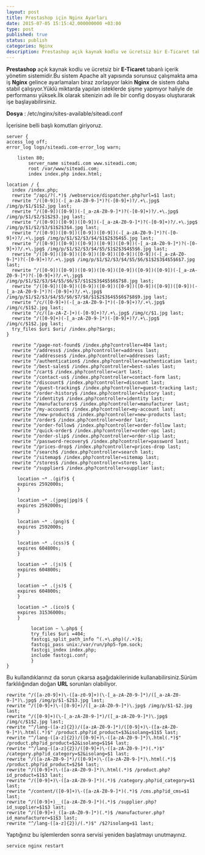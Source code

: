 ```yaml
---
layout: post
title: Prestashop için Nginx Ayarları
date: 2015-07-05 15:15:42.000000000 +03:00
type: post
published: true
status: publish
categories: Nginx
description: Prestashop açık kaynak kodlu ve ücretsiz bir E-Ticaret tabanlı içerik yönetim sistemidir.Bu sistem Apache alt yapısında sorunsuz çalışmakta ama
---
```


**Prestashop** açık kaynak kodlu ve ücretsiz bir **E-Ticaret** tabanlı içerik yönetim sistemidir.Bu sistem Apache alt yapısında sorunsuz çalışmakta ama iş **Nginx** gelince ayarlamaları biraz zorlaşıyor lakin **Nginx** de sistem daha stabil çalışıyor.Yüklü miktarda yapılan isteklerde şişme yapmıyor haliyle de performansı yüksek.İlk olarak sitenizin adı ile bir config dosyası oluşturarak işe başlayabilirsiniz.

**Dosya** : /etc/nginx/sites-available/siteadi.conf

İçerisine belli başlı komutları giriyoruz.

    server {
    access_log off;
    error_log logs/siteadi.com-error_log warn;

    	listen 80;
            server_name siteadi.com www.siteadi.com;
            root /var/www/siteadi.com;
            index index.php index.html;

    location / {
      index /index.php;
      rewrite ^/api/?(.*)$ /webservice/dispatcher.php?url=$1 last;
      rewrite ^/([0-9])(-[_a-zA-Z0-9-]*)?(-[0-9]+)?/.+\.jpg$ /img/p/$1/$1$2.jpg last;
      rewrite ^/([0-9])([0-9])(-[_a-zA-Z0-9-]*)?(-[0-9]+)?/.+\.jpg$ /img/p/$1/$2/$1$2$3.jpg last;
      rewrite ^/([0-9])([0-9])([0-9])(-[_a-zA-Z0-9-]*)?(-[0-9]+)?/.+\.jpg$ /img/p/$1/$2/$3/$1$2$3$4.jpg last;
      rewrite ^/([0-9])([0-9])([0-9])([0-9])(-[_a-zA-Z0-9-]*)?(-[0-9]+)?/.+\.jpg$ /img/p/$1/$2/$3/$4/$1$2$3$4$5.jpg last;
      rewrite ^/([0-9])([0-9])([0-9])([0-9])([0-9])(-[_a-zA-Z0-9-]*)?(-[0-9]+)?/.+\.jpg$ /img/p/$1/$2/$3/$4/$5/$1$2$3$4$5$6.jpg last;
      rewrite ^/([0-9])([0-9])([0-9])([0-9])([0-9])([0-9])(-[_a-zA-Z0-9-]*)?(-[0-9]+)?/.+\.jpg$ /img/p/$1/$2/$3/$4/$5/$6/$1$2$3$4$5$6$7.jpg last;
      rewrite ^/([0-9])([0-9])([0-9])([0-9])([0-9])([0-9])([0-9])(-[_a-zA-Z0-9-]*)?(-[0-9]+)?/.+\.jpg$ /img/p/$1/$2/$3/$4/$5/$6/$7/$1$2$3$4$5$6$7$8.jpg last;
      rewrite ^/([0-9])([0-9])([0-9])([0-9])([0-9])([0-9])([0-9])([0-9])(-[_a-zA-Z0-9-]*)?(-[0-9]+)?/.+\.jpg$ /img/p/$1/$2/$3/$4/$5/$6/$7/$8/$1$2$3$4$5$6$7$8$9.jpg last;
      rewrite ^/c/([0-9]+)(-[_a-zA-Z0-9-]*)(-[0-9]+)?/.+\.jpg$ /img/c/$1$2.jpg last;
      rewrite ^/c/([a-zA-Z-]+)(-[0-9]+)?/.+\.jpg$ /img/c/$1.jpg last;
      rewrite ^/([0-9]+)(-[_a-zA-Z0-9-]*)(-[0-9]+)?/.+\.jpg$ /img/c/$1$2.jpg last;
      try_files $uri $uri/ /index.php?$args;
    }

      rewrite ^/page-not-found$ /index.php?controller=404 last;
      rewrite ^/address$ /index.php?controller=address last;
      rewrite ^/addresses$ /index.php?controller=addresses last;
      rewrite ^/authentication$ /index.php?controller=authentication last;
      rewrite ^/best-sales$ /index.php?controller=best-sales last;
      rewrite ^/cart$ /index.php?controller=cart last;
      rewrite ^/contact-us$ /index.php?controller=contact-form last;
      rewrite ^/discount$ /index.php?controller=discount last;
      rewrite ^/guest-tracking$ /index.php?controller=guest-tracking last;
      rewrite ^/order-history$ /index.php?controller=history last;
      rewrite ^/identity$ /index.php?controller=identity last;
      rewrite ^/manufacturers$ /index.php?controller=manufacturer last;
      rewrite ^/my-account$ /index.php?controller=my-account last;
      rewrite ^/new-products$ /index.php?controller=new-products last;
      rewrite ^/order$ /index.php?controller=order last;
      rewrite ^/order-follow$ /index.php?controller=order-follow last;
      rewrite ^/quick-order$ /index.php?controller=order-opc last;
      rewrite ^/order-slip$ /index.php?controller=order-slip last;
      rewrite ^/password-recovery$ /index.php?controller=password last;
      rewrite ^/prices-drop$ /index.php?controller=prices-drop last;
      rewrite ^/search$ /index.php?controller=search last;
      rewrite ^/sitemap$ /index.php?controller=sitemap last;
      rewrite ^/stores$ /index.php?controller=stores last;
      rewrite ^/supplier$ /index.php?controller=supplier last;

    	location ~* .(gif)$ {
    	expires 2592000s;
    	}

    	location ~* .(jpeg|jpg)$ {
    	expires 2592000s;
    	}

    	location ~* .(png)$ {
    	expires 2592000s;
    	}

    	location ~* .(css)$ {
    	expires 604800s;
    	}

    	location ~* .(js)$ {
    	expires 604800s;
    	}

    	location ~* .(js)$ {
    	expires 604800s;
    	}

    	location ~* .(ico)$ {
    	expires 31536000s;
    	}

             location ~ \.php$ {
             try_files $uri =404;
             fastcgi_split_path_info ^(.+\.php)(/.+)$;
             fastcgi_pass unix:/var/run/php5-fpm.sock;
             fastcgi_index index.php;
             include fastcgi.conf;
             }
    }

Bu kullandıklarınız da sorun çıkarsa aşağıdakilerinide kullanabilirsiniz.Sürüm farklılığından doğan **URL** sorunları olabiliyor.

    rewrite ^/([a-z0-9]+)\-([a-z0-9]+)(\-[_a-zA-Z0-9-]*)/([_a-zA-Z0-9-]*)\.jpg$ /img/p/$1-$2$3.jpg last;
    rewrite ^/([0-9]+)\-([0-9]+)/([_a-zA-Z0-9-]*)\.jpg$ /img/p/$1-$2.jpg last;
    rewrite ^/([0-9]+)(\-[_a-zA-Z0-9-]*)/([_a-zA-Z0-9-]*)\.jpg$ /img/c/$1$2.jpg last;
    rewrite "^/lang-([a-z]{2})/([a-zA-Z0-9-]*)/([0-9]+)\-([a-zA-Z0-9-]*)\.html(.*)$" /product.php?id_product=$3&isolang=$1$5 last;
    rewrite "^/lang-([a-z]{2})/([0-9]+)\-([a-zA-Z0-9-]*)\.html(.*)$" /product.php?id_product=$2&isolang=$1$4 last;
    rewrite "^/lang-([a-z]{2})/([0-9]+)\-([a-zA-Z0-9-]*)(.*)$" /category.php?id_category=$2&isolang=$1 last;
    rewrite ^/([a-zA-Z0-9-]*)/([0-9]+)\-([a-zA-Z0-9-]*)\.html(.*)$ /product.php?id_product=$2$4 last;
    rewrite ^/([0-9]+)\-([a-zA-Z0-9-]*)\.html(.*)$ /product.php?id_product=$1$3 last;
    rewrite ^/([0-9]+)\-([a-zA-Z0-9-]*)(.*)$ /category.php?id_category=$1 last;
    rewrite ^/content/([0-9]+)\-([a-zA-Z0-9-]*)(.*)$ /cms.php?id_cms=$1 last;
    rewrite ^/([0-9]+)__([a-zA-Z0-9-]*)(.*)$ /supplier.php?id_supplier=$1$3 last;
    rewrite ^/([0-9]+)_([a-zA-Z0-9-]*)(.*)$ /manufacturer.php?id_manufacturer=$1$3 last;
    rewrite "^/lang-([a-z]{2})/(.*)$" /$2?isolang=$1 last;

Yaptığınız bu işlemlerden sonra servisi yeniden başlatmayı unutmayınız.

    service nginx restart
